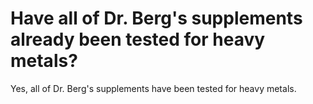 # Have all of Dr. Berg's supplements already been tested for heavy metals?

Yes, all of Dr. Berg's supplements have been tested for heavy metals.